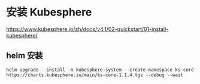 # 安装 Kubesphere

https://www.kubesphere.io/zh/docs/v4.1/02-quickstart/01-install-kubesphere/

## helm 安装
```shell
helm upgrade --install -n kubesphere-system --create-namespace ks-core https://charts.kubesphere.io/main/ks-core-1.1.4.tgz --debug --wait
```